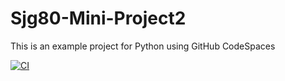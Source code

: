 # Sjg80-Mini-Project2
This is an example project for Python using GitHub CodeSpaces


[![CI](https://github.com/nogibjj/Sjg80-Mini-Project2/actions/workflows/main.yml/badge.svg)](https://github.com/nogibjj/Sjg80-Mini-Project2/actions/workflows/main.yml)
